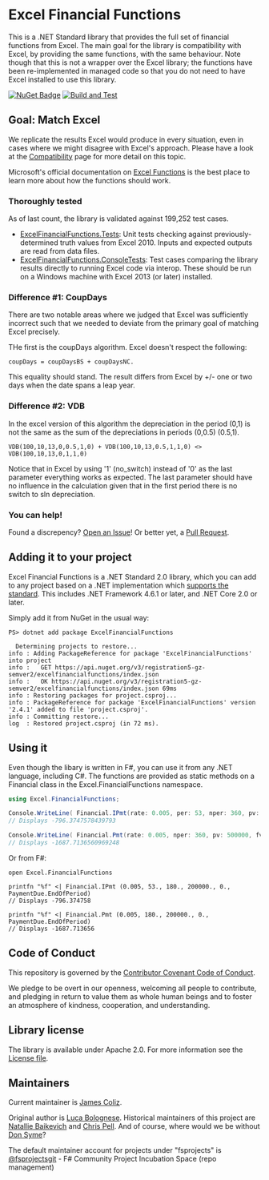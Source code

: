 # Excel Financial Functions

This is a .NET Standard library that provides the full set of financial functions from Excel. The main goal for the library is compatibility with Excel, by providing the same functions, with the same behaviour. Note though that this is not a wrapper over the Excel library; the functions have been re-implemented in managed code so that you do not need to have Excel installed to use this library.

[![NuGet Badge](https://img.shields.io/nuget/v/ExcelFinancialFunctions.svg?style=flat)](https://www.nuget.org/packages/ExcelFinancialFunctions/)
[![Build and Test](https://github.com/fsprojects/ExcelFinancialFunctions/actions/workflows/dotnet.yml/badge.svg)](https://github.com/fsprojects/ExcelFinancialFunctions/actions/workflows/dotnet.yml)

## Goal: Match Excel 

We replicate the results Excel would produce in every situation,
even in cases where we might disagree with Excel\'s approach. Please have a look at the [Compatibility](http://fsprojects.github.io/ExcelFinancialFunctions/compatibility.html) page for more detail on this topic.

Microsoft\'s official documentation on [Excel Functions](https://support.microsoft.com/en-us/office/Formulas-and-functions-294d9486-b332-48ed-b489-abe7d0f9eda9) is the best place to learn more about how the functions should work.

### Thoroughly tested

As of last count, the library is validated against 199,252 test cases.

* [ExcelFinancialFunctions.Tests](./tests/ExcelFinancialFunctions.Tests): Unit tests checking against previously-determined truth values from Excel 2010. Inputs and expected outputs are read from data files.
* [ExcelFinancialFunctions.ConsoleTests](./tests/ExcelFinancialFunctions.ConsoleTests): Test cases comparing the library results directly to running Excel code via interop. These should be run on a Windows machine with Excel 2013 (or later) installed.  

### Difference #1: CoupDays

There are two notable areas where we judged that Excel was sufficiently incorrect
such that we needed to deviate from the primary goal of matching Excel precisely.

THe first is the coupDays algorithm. Excel doesn't respect the following:

```
coupDays = coupDaysBS + coupDaysNC.
```

This equality should stand. The result differs from Excel by +/- one or two days when the date spans a leap year.

### Difference #2: VDB

In the excel version of this algorithm the depreciation in the period (0,1) is not the same as 
the sum of the depreciations in periods (0,0.5) (0.5,1).

```
VDB(100,10,13,0,0.5,1,0) + VDB(100,10,13,0.5,1,1,0) <> VDB(100,10,13,0,1,1,0)
```    

Notice that in Excel by using '1' (no_switch) instead of '0' as the last parameter everything works as expected.  The last parameter should have no influence in the calculation given that in the first period there is no switch to sln depreciation.

### You can help!

Found a discrepency? [Open an Issue](https://github.com/fsprojects/ExcelFinancialFunctions/issues)! Or better yet, a [Pull Request](https://github.com/fsprojects/ExcelFinancialFunctions/pulls).

## Adding it to your project

Excel Financial Functions is a .NET Standard 2.0 library, which you can add to any project
based on a .NET implementation which [supports the standard](https://docs.microsoft.com/en-us/dotnet/standard/net-standard). This includes .NET Framework 4.6.1 or later, and .NET Core 2.0 or later.

Simply add it from NuGet in the usual way:

```
PS> dotnet add package ExcelFinancialFunctions

  Determining projects to restore...
info : Adding PackageReference for package 'ExcelFinancialFunctions' into project 
info :   GET https://api.nuget.org/v3/registration5-gz-semver2/excelfinancialfunctions/index.json
info :   OK https://api.nuget.org/v3/registration5-gz-semver2/excelfinancialfunctions/index.json 69ms
info : Restoring packages for project.csproj...
info : PackageReference for package 'ExcelFinancialFunctions' version '2.4.1' added to file 'project.csproj'.
info : Committing restore...
log  : Restored project.csproj (in 72 ms).
```

## Using it

Even though the libary is written in F#, you can use it from any .NET language, including C#. The functions are provided as static methods on a Financial class in the Excel.FinancialFunctions namespace.

``` c#
using Excel.FinancialFunctions;

Console.WriteLine( Financial.IPmt(rate: 0.005, per: 53, nper: 360, pv: 500000, fv: 0, typ: PaymentDue.EndOfPeriod) );
// Displays -796.3747578439793

Console.WriteLine( Financial.Pmt(rate: 0.005, nper: 360, pv: 500000, fv: 0, typ: PaymentDue.EndOfPeriod) );
// Displays -1687.7136560969248
```

Or from F#:

```F#
open Excel.FinancialFunctions

printfn "%f" <| Financial.IPmt (0.005, 53., 180., 200000., 0., PaymentDue.EndOfPeriod) 
// Displays -796.374758

printfn "%f" <| Financial.Pmt (0.005, 180., 200000., 0., PaymentDue.EndOfPeriod) 
// Displays -1687.713656
```

## Code of Conduct

This repository is governed by the [Contributor Covenant Code of Conduct](https://www.contributor-covenant.org/).

We pledge to be overt in our openness, welcoming all people to contribute, and pledging in return to value them as whole human beings and to foster an atmosphere of kindness, cooperation, and understanding.

## Library license

The library is available under Apache 2.0. For more information see the [License file](./LICENSE.txt).

## Maintainers

Current maintainer is [James Coliz](https://github.com/jcoliz).

Original author is [Luca Bolognese](https://github.com/lucabol). Historical maintainers of this project are [Natallie Baikevich](https://github.com/luajalla) and [Chris Pell](https://github.com/jcoliz). And of course, where would we be without [Don Syme](https://github.com/dsyme)?

The default maintainer account for projects under "fsprojects" is [@fsprojectsgit](https://github.com/fsprojectsgit) - F# Community Project Incubation Space (repo management)
